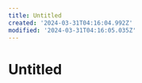 ```yaml
---
title: Untitled
created: '2024-03-31T04:16:04.992Z'
modified: '2024-03-31T04:16:05.035Z'
---
```


# Untitled
